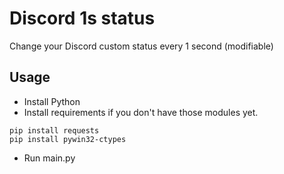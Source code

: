 # Discord 1s status
Change your Discord custom status every 1 second (modifiable)

## Usage
- Install Python
- Install requirements if you don't have those modules yet.
```
pip install requests
pip install pywin32-ctypes
```
- Run main.py
